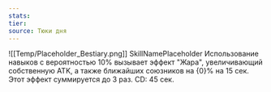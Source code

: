 ```yaml
---
stats: 
tier: 
source: Тюки дня
---
```

![[Temp/Placeholder_Bestiary.png]]
SkillNamePlaceholder
Использование навыков с вероятностью 10% вызывает эффект "Жара", увеличивающий собственную ATK, а также ближайших союзников на {0}% на 15 сек. Этот эффект суммируется до 3 раз. CD: 45 сек.
